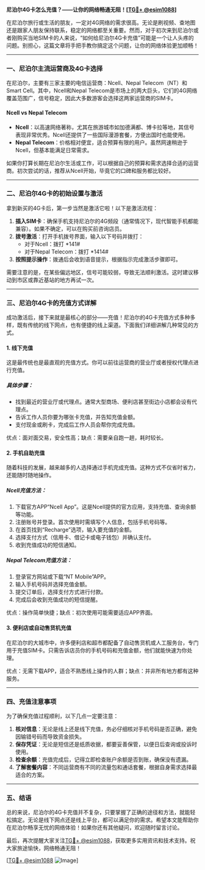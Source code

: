 **尼泊尔4G卡怎么充值？——让你的网络畅通无阻！[[TG💪+ @esim1088](https://t.me/s/esim1088)]**

在尼泊尔旅行或生活的朋友，一定对4G网络的需求很高。无论是刷视频、查地图还是跟家人朋友保持联系，稳定的网络都至关重要。然而，对于初次来到尼泊尔或者刚购买当地SIM卡的人来说，“如何给尼泊尔4G卡充值”可能是一个让人头疼的问题。别担心，这篇文章将手把手教你搞定这个问题，让你的网络体验更加顺畅！

---

### 一、尼泊尔主流运营商及4G卡选择

在尼泊尔，主要有三家主要的电信运营商：Ncell、Nepal Telecom（NT）和Smart Cell。其中，Ncell和Nepal Telecom是市场上的两大巨头，它们的4G网络覆盖范围广，信号稳定，因此大多数游客会选择这两家运营商的SIM卡。

#### Ncell vs Nepal Telecom
- **Ncell**：以高速网络著称，尤其在旅游城市如加德满都、博卡拉等地，其信号表现非常优秀。Ncell还提供了一些国际漫游套餐，方便出国时也能使用。
- **Nepal Telecom**：价格相对便宜，适合预算有限的用户。虽然网速稍逊于Ncell，但基本能满足日常需求。

如果你打算长期在尼泊尔生活或工作，可以根据自己的预算和需求选择合适的运营商。初次尝试的话，推荐从Ncell开始，毕竟它的口碑和服务都比较好。

---

### 二、尼泊尔4G卡的初始设置与激活

拿到新买的4G卡后，第一步当然是激活它啦！以下是激活流程：

1. **插入SIM卡**：确保手机支持尼泊尔的4G频段（通常情况下，现代智能手机都能兼容）。如果不确定，可以在购买前咨询店员。
2. **拨号激活**：打开手机拨号界面，输入以下号码并拨打：
   - 对于Ncell：拨打 *141#
   - 对于Nepal Telecom：拨打 *1414#
3. **按照提示操作**：拨通后会收到语音提示，根据指示完成激活步骤即可。

需要注意的是，在某些偏远地区，信号可能较弱，导致无法顺利激活。这时建议移动到市区或靠近基站的地方再试一次。

---

### 三、尼泊尔4G卡的充值方式详解

成功激活后，接下来就是最核心的部分——充值！尼泊尔的4G卡充值方式多种多样，既有传统的线下网点，也有便捷的线上渠道。下面我们详细讲解几种常见的方式。

#### 1. 线下充值
这是最传统也是最直观的充值方式。你可以前往运营商的营业厅或者授权代理点进行充值。

##### 具体步骤：
- 找到最近的营业厅或代理点。通常大型商场、便利店甚至街边小店都会设有代理点。
- 告诉工作人员你要为哪张卡充值，并告知充值金额。
- 支付现金或刷卡，完成后工作人员会帮你完成充值。

优点：面对面交易，安全性高；缺点：需要亲自跑一趟，耗时较长。

#### 2. 手机自助充值
随着科技的发展，越来越多的人选择通过手机完成充值。这种方式不仅省时省力，还能随时随地操作。

##### Ncell充值方法：
1. 下载官方APP“Ncell App”。这是Ncell提供的官方应用，支持充值、查询余额等功能。
2. 注册账号并登录。首次使用时需填写个人信息，包括手机号码等。
3. 在首页找到“Recharge”选项，输入要充值的金额。
4. 选择支付方式（信用卡、借记卡或电子钱包）并确认支付。
5. 收到充值成功的短信通知。

##### Nepal Telecom充值方法：
1. 登录官方网站或下载“NT Mobile”APP。
2. 输入手机号码并选择充值金额。
3. 提交订单后，选择支付方式进行付款。
4. 完成后会收到充值成功的短信提醒。

优点：操作简单快捷；缺点：初次使用可能需要适应APP界面。

#### 3. 便利店或自动售货机充值
在尼泊尔的大城市中，许多便利店和超市都配备了自动售货机或人工服务台，专门用于充值SIM卡。只需告诉店员你的手机号码和充值金额，他们就能快速为你处理。

优点：无需下载APP，适合不熟悉线上操作的人群；缺点：并非所有地方都有这种服务。

---

### 四、充值注意事项

为了确保充值过程顺利，以下几点一定要注意：

1. **核对信息**：无论是线上还是线下充值，务必仔细核对手机号码是否正确，避免因输错号码而导致资金损失。
2. **保存凭证**：无论是短信还是纸质收据，都要妥善保管，以便日后查询或投诉时使用。
3. **检查余额**：充值完成后，记得立即检查账户余额是否到账，确保没有遗漏。
4. **了解套餐内容**：不同运营商有不同的流量包和通话套餐，根据自身需求选择最适合的方案。

---

### 五、结语

总的来说，尼泊尔的4G卡充值并不复杂，只要掌握了正确的途径和方法，就能轻松搞定。无论是线下网点还是线上平台，都可以满足你的需求。希望本文能帮助你在尼泊尔畅享无忧的网络体验！如果你还有其他疑问，欢迎随时留言讨论。

最后，再次提醒大家关注[TG💪+ @esim1088](https://t.me/s/esim1088)，获取更多实用资讯和技术支持。祝大家旅途愉快，网络畅通无阻！

[[TG💪+ @esim1088](https://t.me/s/esim1088) ![Image](https://i.postimg.cc/4NQfJmqS/Snipaste-2025-05-13-00-14-12.png)]